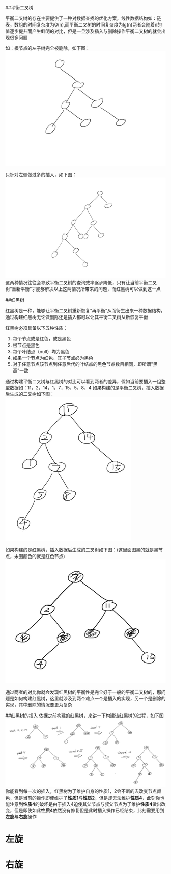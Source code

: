 ##平衡二叉树

平衡二叉树的存在主要提供了一种对数据查找的优化方案，线性数据结构如：链表，数组的时间复杂度为O(n),而平衡二叉树的时间复杂度为lg(n)两者会随着n的值逐步提升而产生鲜明的对比，但是一旦涉及插入与删除操作平衡二叉树的就会出现很多问题

如：根节点的左子树完全被删除，如下图：
![image.png](/.attachments/image-115bd689-8a02-4a2a-9480-f1c3004b9b2c.png)

只针对左侧做过多的插入，如下图：
![image.png](/.attachments/image-d3372578-e2c4-40ff-bfb7-ab42acb82105.png)
这两种情况往往会导致平衡二叉树的查询效率逐步降低，只有让当前平衡二叉树“重新平衡”才能够解决以上这两情况所带来的问题，而红黑树可以做到这一点

##红黑树

红黑树是一种，能够让平衡二叉树重新恢复“再平衡”从而衍生出来一种数据结构，通过构建红黑树无论做删除还是插入都可以让其平衡二叉树从新恢复平衡

红黑树必须具备以下五种性质：

1. 每个节点或是红色，或是黑色
2. 根节点是黑色
3. 每个叶结点（null）均为黑色
4. 如果一个节点为红色，其子节点必为黑色
5. 对于任意节点该节点到任意后代的叶结点的黑色节点数目相同，即所谓"黑高"一致

通过构建平衡二叉树与红黑树的对比可以看到两者的差异，假如当前要插入一组整型数据如：11，2，14，1，7，15，5，8，4
如果构建的是平衡二叉树，插入数据后生成的二叉树如下图：
![image.png](/.attachments/image-220ff11c-d1f4-4c77-8fc0-494e9b042e8a.png)

如果构建的是红黑树，插入数据后生成的二叉树如下图：(这里面图黑的就是黑节点，未图颜色的就是红色节点)
![image.png](/.attachments/image-1e12069b-24e2-437a-8f37-dd21361fb7e8.png)

通过两者的对比你就会发现红黑树的平衡性是完全好于一般的平衡二叉树的，那问题是如何构建红黑树，这里就涉及到两个难点一个是插入的实现，另一个是删除的实现，其中删除的情况要更为复杂

##红黑树的插入
依据之前构建的红黑树，来讲一下构建该红黑树的过程，如下图
![image.png](/.attachments/image-2a75f02a-4219-43d3-8404-cc11ef85a80b.png)
你能看到每一次的插入，红黑树为了维护自身的性质1，2会不断的去改变节点颜色，但是当前的操作即使维护了**性质1**与**性质2**，但是却无法维护**性质4**，此刻你也能注意到**性质4**的破坏是由于插入4迫使其父节点与叔父节点为了维护**性质4**做出改变，但是即使如此**性质4**依然没有修复但是此时插入操作已经结束，此刻需要用到**左旋**与**右旋**操作

# 左旋
# 右旋

